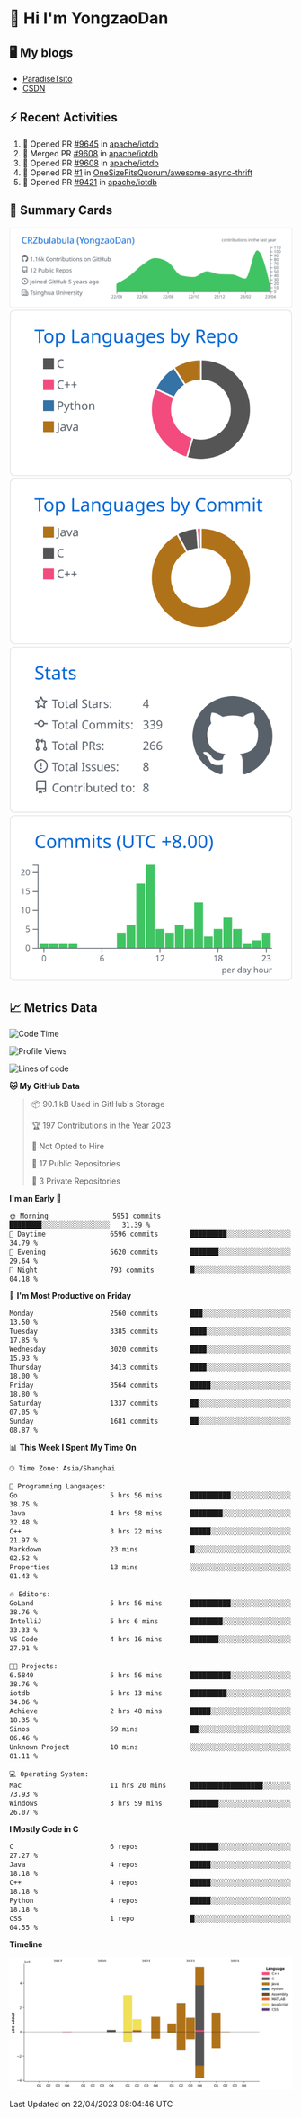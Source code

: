 # 👋 Hi I'm YongzaoDan

## 🖥 My blogs
  + [ParadiseTsito](https://www.paradisetsito.love/)
  + [CSDN](https://blog.csdn.net/CRZbulabula?type=blog)

## ⚡ Recent Activities
<!--START_SECTION:activity-->
1. 💪 Opened PR [#9645](https://github.com/apache/iotdb/pull/9645) in [apache/iotdb](https://github.com/apache/iotdb)
2. 🎉 Merged PR [#9608](https://github.com/apache/iotdb/pull/9608) in [apache/iotdb](https://github.com/apache/iotdb)
3. 💪 Opened PR [#9608](https://github.com/apache/iotdb/pull/9608) in [apache/iotdb](https://github.com/apache/iotdb)
4. 💪 Opened PR [#1](https://github.com/OneSizeFitsQuorum/awesome-async-thrift/pull/1) in [OneSizeFitsQuorum/awesome-async-thrift](https://github.com/OneSizeFitsQuorum/awesome-async-thrift)
5. 💪 Opened PR [#9421](https://github.com/apache/iotdb/pull/9421) in [apache/iotdb](https://github.com/apache/iotdb)
<!--END_SECTION:activity-->

## 🎑 Summary Cards

[![](https://raw.githubusercontent.com/CRZbulabula/CRZbulabula/main/profile-summary-card-output/github/0-profile-details.svg)](https://github.com/vn7n24fzkq/github-profile-summary-cards)
[![](https://raw.githubusercontent.com/CRZbulabula/CRZbulabula/main/profile-summary-card-output/github/1-repos-per-language.svg)](https://github.com/vn7n24fzkq/github-profile-summary-cards) [![](https://raw.githubusercontent.com/CRZbulabula/CRZbulabula/main/profile-summary-card-output/github/2-most-commit-language.svg)](https://github.com/vn7n24fzkq/github-profile-summary-cards)
[![](https://raw.githubusercontent.com/CRZbulabula/CRZbulabula/main/profile-summary-card-output/github/3-stats.svg)](https://github.com/vn7n24fzkq/github-profile-summary-cards) [![](https://raw.githubusercontent.com/CRZbulabula/CRZbulabula/main/profile-summary-card-output/github/4-productive-time.svg)](https://github.com/vn7n24fzkq/github-profile-summary-cards)

## 📈 Metrics Data

<!--START_SECTION:waka-->
![Code Time](http://img.shields.io/badge/Code%20Time-75%20hrs%2040%20mins-blue)

![Profile Views](http://img.shields.io/badge/Profile%20Views-0-blue)

![Lines of code](https://img.shields.io/badge/From%20Hello%20World%20I%27ve%20Written-16.5%20million%20lines%20of%20code-blue)

**🐱 My GitHub Data** 

> 📦 90.1 kB Used in GitHub's Storage 
 > 
> 🏆 197 Contributions in the Year 2023
 > 
> 🚫 Not Opted to Hire
 > 
> 📜 17 Public Repositories 
 > 
> 🔑 3 Private Repositories 
 > 
**I'm an Early 🐤** 

```text
🌞 Morning                5951 commits        ████████░░░░░░░░░░░░░░░░░   31.39 % 
🌆 Daytime                6596 commits        █████████░░░░░░░░░░░░░░░░   34.79 % 
🌃 Evening                5620 commits        ███████░░░░░░░░░░░░░░░░░░   29.64 % 
🌙 Night                  793 commits         █░░░░░░░░░░░░░░░░░░░░░░░░   04.18 % 
```
📅 **I'm Most Productive on Friday** 

```text
Monday                   2560 commits        ███░░░░░░░░░░░░░░░░░░░░░░   13.50 % 
Tuesday                  3385 commits        ████░░░░░░░░░░░░░░░░░░░░░   17.85 % 
Wednesday                3020 commits        ████░░░░░░░░░░░░░░░░░░░░░   15.93 % 
Thursday                 3413 commits        ████░░░░░░░░░░░░░░░░░░░░░   18.00 % 
Friday                   3564 commits        █████░░░░░░░░░░░░░░░░░░░░   18.80 % 
Saturday                 1337 commits        ██░░░░░░░░░░░░░░░░░░░░░░░   07.05 % 
Sunday                   1681 commits        ██░░░░░░░░░░░░░░░░░░░░░░░   08.87 % 
```


📊 **This Week I Spent My Time On** 

```text
🕑︎ Time Zone: Asia/Shanghai

💬 Programming Languages: 
Go                       5 hrs 56 mins       ██████████░░░░░░░░░░░░░░░   38.75 % 
Java                     4 hrs 58 mins       ████████░░░░░░░░░░░░░░░░░   32.48 % 
C++                      3 hrs 22 mins       █████░░░░░░░░░░░░░░░░░░░░   21.97 % 
Markdown                 23 mins             █░░░░░░░░░░░░░░░░░░░░░░░░   02.52 % 
Properties               13 mins             ░░░░░░░░░░░░░░░░░░░░░░░░░   01.43 % 

🔥 Editors: 
GoLand                   5 hrs 56 mins       ██████████░░░░░░░░░░░░░░░   38.76 % 
IntelliJ                 5 hrs 6 mins        ████████░░░░░░░░░░░░░░░░░   33.33 % 
VS Code                  4 hrs 16 mins       ███████░░░░░░░░░░░░░░░░░░   27.91 % 

🐱‍💻 Projects: 
6.5840                   5 hrs 56 mins       ██████████░░░░░░░░░░░░░░░   38.76 % 
iotdb                    5 hrs 13 mins       █████████░░░░░░░░░░░░░░░░   34.06 % 
Achieve                  2 hrs 48 mins       █████░░░░░░░░░░░░░░░░░░░░   18.35 % 
Sinos                    59 mins             ██░░░░░░░░░░░░░░░░░░░░░░░   06.46 % 
Unknown Project          10 mins             ░░░░░░░░░░░░░░░░░░░░░░░░░   01.11 % 

💻 Operating System: 
Mac                      11 hrs 20 mins      ██████████████████░░░░░░░   73.93 % 
Windows                  3 hrs 59 mins       ███████░░░░░░░░░░░░░░░░░░   26.07 % 
```

**I Mostly Code in C** 

```text
C                        6 repos             ███████░░░░░░░░░░░░░░░░░░   27.27 % 
Java                     4 repos             █████░░░░░░░░░░░░░░░░░░░░   18.18 % 
C++                      4 repos             █████░░░░░░░░░░░░░░░░░░░░   18.18 % 
Python                   4 repos             █████░░░░░░░░░░░░░░░░░░░░   18.18 % 
CSS                      1 repo              █░░░░░░░░░░░░░░░░░░░░░░░░   04.55 % 
```



**Timeline**

![Lines of Code chart](https://raw.githubusercontent.com/CRZbulabula/CRZbulabula/main/assets/bar_graph.png)


 Last Updated on 22/04/2023 08:04:46 UTC
<!--END_SECTION:waka-->

